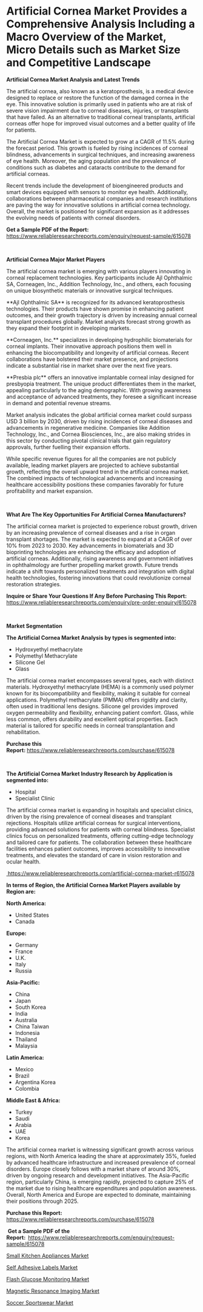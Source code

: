 <p><h1>Artificial Cornea Market Provides a Comprehensive Analysis Including a Macro Overview of the Market, Micro Details such as Market Size and Competitive Landscape</h1></p><p><strong>Artificial Cornea Market Analysis and Latest Trends</strong></p>
<p><p>The artificial cornea, also known as a keratoprosthesis, is a medical device designed to replace or restore the function of the damaged cornea in the eye. This innovative solution is primarily used in patients who are at risk of severe vision impairment due to corneal diseases, injuries, or transplants that have failed. As an alternative to traditional corneal transplants, artificial corneas offer hope for improved visual outcomes and a better quality of life for patients.</p><p>The Artificial Cornea Market is expected to grow at a CAGR of 11.5% during the forecast period. This growth is fueled by rising incidences of corneal blindness, advancements in surgical techniques, and increasing awareness of eye health. Moreover, the aging population and the prevalence of conditions such as diabetes and cataracts contribute to the demand for artificial corneas. </p><p>Recent trends include the development of bioengineered products and smart devices equipped with sensors to monitor eye health. Additionally, collaborations between pharmaceutical companies and research institutions are paving the way for innovative solutions in artificial cornea technology. Overall, the market is positioned for significant expansion as it addresses the evolving needs of patients with corneal disorders.</p></p>
<p><strong>Get a Sample PDF of the Report:&nbsp;</strong> <a href="https://www.reliableresearchreports.com/enquiry/request-sample/615078?utm_campaign=1512&utm_medium=2&utm_source=Github&utm_content=ia&utm_term=11122024&utm_id=artificial-cornea">https://www.reliableresearchreports.com/enquiry/request-sample/615078</a></p>
<p>&nbsp;</p>
<p><strong>Artificial Cornea Major Market Players</strong></p>
<p><p>The artificial cornea market is emerging with various players innovating in corneal replacement technologies. Key participants include Ajl Ophthalmic SA, Corneagen, Inc., Addition Technology, Inc., and others, each focusing on unique biosynthetic materials or innovative surgical techniques.</p><p>**Ajl Ophthalmic SA** is recognized for its advanced keratoprosthesis technologies. Their products have shown promise in enhancing patient outcomes, and their growth trajectory is driven by increasing annual corneal transplant procedures globally. Market analysts forecast strong growth as they expand their footprint in developing markets.</p><p>**Corneagen, Inc.** specializes in developing hydrophilic biomaterials for corneal implants. Their innovative approach positions them well in enhancing the biocompatibility and longevity of artificial corneas. Recent collaborations have bolstered their market presence, and projections indicate a substantial rise in market share over the next five years.</p><p>**Presbia plc** offers an innovative implantable corneal inlay designed for presbyopia treatment. The unique product differentiates them in the market, appealing particularly to the aging demographic. With growing awareness and acceptance of advanced treatments, they foresee a significant increase in demand and potential revenue streams.</p><p>Market analysis indicates the global artificial cornea market could surpass USD 3 billion by 2030, driven by rising incidences of corneal diseases and advancements in regenerative medicine. Companies like Addition Technology, Inc., and Cornea Biosciences, Inc., are also making strides in this sector by conducting pivotal clinical trials that gain regulatory approvals, further fuelling their expansion efforts.</p><p>While specific revenue figures for all the companies are not publicly available, leading market players are projected to achieve substantial growth, reflecting the overall upward trend in the artificial cornea market. The combined impacts of technological advancements and increasing healthcare accessibility positions these companies favorably for future profitability and market expansion.</p></p>
<p>&nbsp;</p>
<p><strong>What Are The Key Opportunities For Artificial Cornea Manufacturers?</strong></p>
<p><p>The artificial cornea market is projected to experience robust growth, driven by an increasing prevalence of corneal diseases and a rise in organ transplant shortages. The market is expected to expand at a CAGR of over 10% from 2023 to 2030. Key advancements in biomaterials and 3D bioprinting technologies are enhancing the efficacy and adoption of artificial corneas. Additionally, rising awareness and government initiatives in ophthalmology are further propelling market growth. Future trends indicate a shift towards personalized treatments and integration with digital health technologies, fostering innovations that could revolutionize corneal restoration strategies.</p></p>
<p><strong>Inquire or Share Your Questions If Any Before Purchasing This Report:</strong> <a href="https://www.reliableresearchreports.com/enquiry/pre-order-enquiry/615078?utm_campaign=1512&utm_medium=2&utm_source=Github&utm_content=ia&utm_term=11122024&utm_id=artificial-cornea">https://www.reliableresearchreports.com/enquiry/pre-order-enquiry/615078</a></p>
<p>&nbsp;</p>
<p><strong>Market Segmentation</strong></p>
<p><strong>The Artificial Cornea Market Analysis by types is segmented into:</strong></p>
<p><ul><li>Hydroxyethyl methacrylate</li><li>Polymethyl Methacrylate</li><li>Silicone Gel</li><li>Glass</li></ul></p>
<p><p>The artificial cornea market encompasses several types, each with distinct materials. Hydroxyethyl methacrylate (HEMA) is a commonly used polymer known for its biocompatibility and flexibility, making it suitable for corneal applications. Polymethyl methacrylate (PMMA) offers rigidity and clarity, often used in traditional lens designs. Silicone gel provides improved oxygen permeability and flexibility, enhancing patient comfort. Glass, while less common, offers durability and excellent optical properties. Each material is tailored for specific needs in corneal transplantation and rehabilitation.</p></p>
<p><strong>Purchase this Report:&nbsp;</strong><a href="https://www.reliableresearchreports.com/purchase/615078?utm_campaign=1512&utm_medium=2&utm_source=Github&utm_content=ia&utm_term=11122024&utm_id=artificial-cornea">https://www.reliableresearchreports.com/purchase/615078</a></p>
<p>&nbsp;</p>
<p><strong>The Artificial Cornea Market Industry Research by Application is segmented into:</strong></p>
<p><ul><li>Hospital</li><li>Specialist Clinic</li></ul></p>
<p><p>The artificial cornea market is expanding in hospitals and specialist clinics, driven by the rising prevalence of corneal diseases and transplant rejections. Hospitals utilize artificial corneas for surgical interventions, providing advanced solutions for patients with corneal blindness. Specialist clinics focus on personalized treatments, offering cutting-edge technology and tailored care for patients. The collaboration between these healthcare facilities enhances patient outcomes, improves accessibility to innovative treatments, and elevates the standard of care in vision restoration and ocular health.</p></p>
<p><a href="https://www.reliableresearchreports.com/artificial-cornea-market-r615078?utm_campaign=1512&utm_medium=2&utm_source=Github&utm_content=ia&utm_term=11122024&utm_id=artificial-cornea">&nbsp;https://www.reliableresearchreports.com/artificial-cornea-market-r615078</a></p>
<p><strong>In terms of Region, the Artificial Cornea Market Players available by Region are:</strong></p>
<p>
    <p> <strong> North America: </strong>
        <ul>
            <li>United States</li>
            <li>Canada</li>
        </ul>
        </p> 
    <p> <strong> Europe: </strong>
        <ul>
            <li>Germany</li>
            <li>France</li>
            <li>U.K.</li>
            <li>Italy</li>
            <li>Russia</li>
        </ul>
        </p> 
    <p> <strong> Asia-Pacific: </strong>
        <ul>
            <li>China</li>
            <li>Japan</li>
            <li>South Korea</li>
            <li>India</li>
            <li>Australia</li>
            <li>China Taiwan</li>
            <li>Indonesia</li>
            <li>Thailand</li>
            <li>Malaysia</li>
        </ul>
        </p> 
    <p> <strong> Latin America: </strong>
        <ul>
            <li>Mexico</li>
            <li>Brazil</li>
            <li>Argentina Korea</li>
            <li>Colombia</li>
        </ul>
        </p> 
    <p> <strong> Middle East & Africa: </strong>
        <ul>
            <li>Turkey</li>
            <li>Saudi</li>
            <li>Arabia</li>
            <li>UAE</li>
            <li>Korea</li>
        </ul>
    </p>
    </p>
<p><p>The artificial cornea market is witnessing significant growth across various regions, with North America leading the share at approximately 35%, fueled by advanced healthcare infrastructure and increased prevalence of corneal disorders. Europe closely follows with a market share of around 30%, driven by ongoing research and development initiatives. The Asia-Pacific region, particularly China, is emerging rapidly, projected to capture 25% of the market due to rising healthcare expenditures and population awareness. Overall, North America and Europe are expected to dominate, maintaining their positions through 2025.</p></p>
<p><strong>Purchase this Report: </strong><a href="https://www.reliableresearchreports.com/purchase/615078?utm_campaign=1512&utm_medium=2&utm_source=Github&utm_content=ia&utm_term=11122024&utm_id=artificial-cornea">https://www.reliableresearchreports.com/purchase/615078</a></p>
<p>&nbsp;<strong>Get a Sample PDF of the Report:&nbsp;&nbsp;</strong><a href="https://www.reliableresearchreports.com/enquiry/request-sample/615078?utm_campaign=1512&utm_medium=2&utm_source=Github&utm_content=ia&utm_term=11122024&utm_id=artificial-cornea">https://www.reliableresearchreports.com/enquiry/request-sample/615078</a></p>
<p><strong></strong></p>
<p><p><a href="https://www.linkedin.com/pulse/transforming-connectivity-exploring-small-kitchen-appliances-tzxlf?utm_campaign=1512&utm_medium=2&utm_source=Github&utm_content=ia&utm_term=11122024&utm_id=artificial-cornea">Small Kitchen Appliances Market</a></p><p><a href="https://www.linkedin.com/pulse/c-hannibex-sqmmf?utm_campaign=1512&utm_medium=2&utm_source=Github&utm_content=ia&utm_term=11122024&utm_id=artificial-cornea">Self Adhesive Labels Market</a></p><p><a href="https://www.linkedin.com/pulse/report-offers-thorough-study-flash-glucose-monitoring-vkmec?utm_campaign=1512&utm_medium=2&utm_source=Github&utm_content=ia&utm_term=11122024&utm_id=artificial-cornea">Flash Glucose Monitoring Market</a></p><p><a href="https://www.linkedin.com/pulse/p-factrackr-ho6he?utm_campaign=1512&utm_medium=2&utm_source=Github&utm_content=ia&utm_term=11122024&utm_id=artificial-cornea">Magnetic Resonance Imaging Market</a></p><p><a href="https://www.linkedin.com/pulse/soccer-sportswear-market-sizeshare-recent-development-cr31f?utm_campaign=1512&utm_medium=2&utm_source=Github&utm_content=ia&utm_term=11122024&utm_id=artificial-cornea">Soccer Sportswear Market</a></p></p>